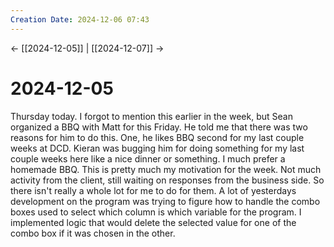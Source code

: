 ```yaml
---
Creation Date: 2024-12-06 07:43
---
```


<- [[2024-12-05]] | [[2024-12-07]]  ->

# 2024-12-05
Thursday today. I forgot to mention this earlier in the week, but Sean organized a BBQ with Matt for this Friday. He told me that there was two reasons for him to do this. One, he likes BBQ second for my last couple weeks at DCD. Kieran was bugging him for doing something for my last couple weeks here like a nice dinner or something. I much prefer a homemade BBQ. This is pretty much my motivation for the week. Not much activity from the client, still waiting on responses from the business side. So there isn't really a whole lot for me to do for them. A lot of yesterdays development on the program was trying to figure how to handle the combo boxes used to select which column is which variable for the program. I implemented logic that would delete the selected value for one of the combo box if it was chosen in the other. 